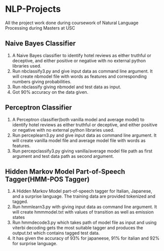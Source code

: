 # NLP-Projects
All the project work done during coursework of Natural Language Processing during Masters at USC

## Naive Bayes Classifier
1. A Naive Bayes classifier to identify hotel reviews as either truthful or deceptive, and either positive or negative
with no external python libraries used.
2. Run nbclassify3.py and give input data as command line argument. It will create nbmodel file with words as features
and corresponding numbers giving probabilities.
3. Run nbclassify giving nbmodel and test data as input.
4. Got 90% accuracy on the data given.

## Perceptron Classifier
1. A Perceptron classifier(both vanilla model and average model) to identify hotel reviews as either truthful or deceptive, and either positive or negative
with no external python libraries used.
2. Run perceplearn3.py and give input data as command line argument. It will create vanilla model file and average model file with words as features.
3. Run percepclassify3.py giving vanilla/average model file path as first argument and test data path as second argument.

## Hidden Markov Model Part-of-Speech Tagger(HMM-POS Tagger)
1. A Hidden Markov Model part-of-speech tagger for Italian, Japanese, and a surprise language. The training data are provided tokenized and tagged.
2. Run hmmlearn3.py with giving input data as command line argument. It will create hmmmodel.txt with values of transition as well as emission states
3. Run hmmdecode3.py which takes path of model file as input and using viterbi decoding gets the most suitable tagger and produces the output.txt which contains tagged test data.
4. It has given the accuracy of 93% for japaneese, 91% for italian and 92% for surprise language.